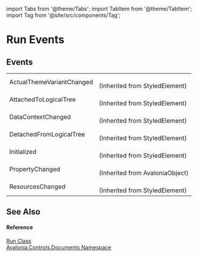 import Tabs from '@theme/Tabs'; 
import TabItem from '@theme/TabItem'; 
import Tag from '@site/src/components/Tag'; 

# Run Events




## Events
<table>
<tr>
<td>ActualThemeVariantChanged</td>
<td><br />(Inherited from StyledElement)</td>
</tr>
<tr>
<td>AttachedToLogicalTree</td>
<td><br />(Inherited from StyledElement)</td>
</tr>
<tr>
<td>DataContextChanged</td>
<td><br />(Inherited from StyledElement)</td>
</tr>
<tr>
<td>DetachedFromLogicalTree</td>
<td><br />(Inherited from StyledElement)</td>
</tr>
<tr>
<td>Initialized</td>
<td><br />(Inherited from StyledElement)</td>
</tr>
<tr>
<td>PropertyChanged</td>
<td><br />(Inherited from AvaloniaObject)</td>
</tr>
<tr>
<td>ResourcesChanged</td>
<td><br />(Inherited from StyledElement)</td>
</tr>
</table>

## See Also


#### Reference
<a href="T_Avalonia_Controls_Documents_Run">Run Class</a>  
<a href="N_Avalonia_Controls_Documents">Avalonia.Controls.Documents Namespace</a>  
